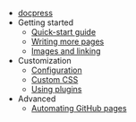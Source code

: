 * [docpress](../README.md)
* Getting started
  * [Quick-start guide](getting-started/quickstart.md)
  * [Writing more pages](getting-started/more-pages.md)
  * [Images and linking](getting-started/images-and-linking.md)
* Customization
  * [Configuration](customization/config.md)
  * [Custom CSS](customization/custom-css.md)
  * [Using plugins](customization/plugins.md)
* Advanced
  * [Automating GitHub pages](advanced/gh-pages.md)
